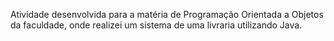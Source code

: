 Atividade desenvolvida para a matéria de Programação Orientada a Objetos da faculdade, onde realizei um sistema de uma livraria utilizando Java.
